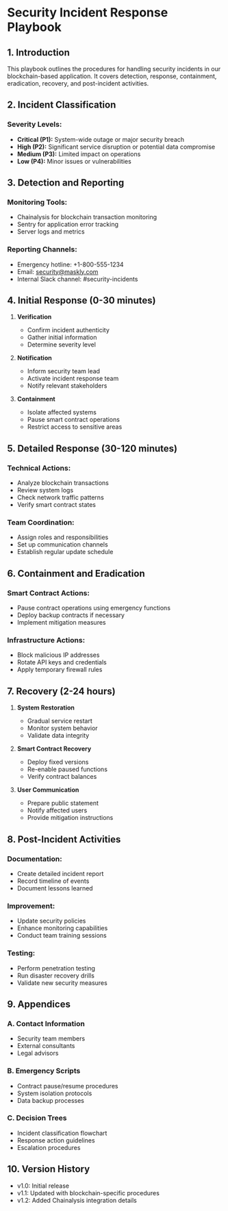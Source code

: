 # Security Incident Response Playbook

## 1. Introduction

This playbook outlines the procedures for handling security incidents in our blockchain-based application. It covers detection, response, containment, eradication, recovery, and post-incident activities.

## 2. Incident Classification

### Severity Levels:
- **Critical (P1):** System-wide outage or major security breach
- **High (P2):** Significant service disruption or potential data compromise
- **Medium (P3):** Limited impact on operations
- **Low (P4):** Minor issues or vulnerabilities

## 3. Detection and Reporting

### Monitoring Tools:
- Chainalysis for blockchain transaction monitoring
- Sentry for application error tracking
- Server logs and metrics

### Reporting Channels:
- Emergency hotline: +1-800-555-1234
- Email: security@maskly.com
- Internal Slack channel: #security-incidents

## 4. Initial Response (0-30 minutes)

1. **Verification**
   - Confirm incident authenticity
   - Gather initial information
   - Determine severity level

2. **Notification**
   - Inform security team lead
   - Activate incident response team
   - Notify relevant stakeholders

3. **Containment**
   - Isolate affected systems
   - Pause smart contract operations
   - Restrict access to sensitive areas

## 5. Detailed Response (30-120 minutes)

### Technical Actions:
- Analyze blockchain transactions
- Review system logs
- Check network traffic patterns
- Verify smart contract states

### Team Coordination:
- Assign roles and responsibilities
- Set up communication channels
- Establish regular update schedule

## 6. Containment and Eradication

### Smart Contract Actions:
- Pause contract operations using emergency functions
- Deploy backup contracts if necessary
- Implement mitigation measures

### Infrastructure Actions:
- Block malicious IP addresses
- Rotate API keys and credentials
- Apply temporary firewall rules

## 7. Recovery (2-24 hours)

1. **System Restoration**
   - Gradual service restart
   - Monitor system behavior
   - Validate data integrity

2. **Smart Contract Recovery**
   - Deploy fixed versions
   - Re-enable paused functions
   - Verify contract balances

3. **User Communication**
   - Prepare public statement
   - Notify affected users
   - Provide mitigation instructions

## 8. Post-Incident Activities

### Documentation:
- Create detailed incident report
- Record timeline of events
- Document lessons learned

### Improvement:
- Update security policies
- Enhance monitoring capabilities
- Conduct team training sessions

### Testing:
- Perform penetration testing
- Run disaster recovery drills
- Validate new security measures

## 9. Appendices

### A. Contact Information
- Security team members
- External consultants
- Legal advisors

### B. Emergency Scripts
- Contract pause/resume procedures
- System isolation protocols
- Data backup processes

### C. Decision Trees
- Incident classification flowchart
- Response action guidelines
- Escalation procedures

## 10. Version History

- v1.0: Initial release
- v1.1: Updated with blockchain-specific procedures
- v1.2: Added Chainalysis integration details
